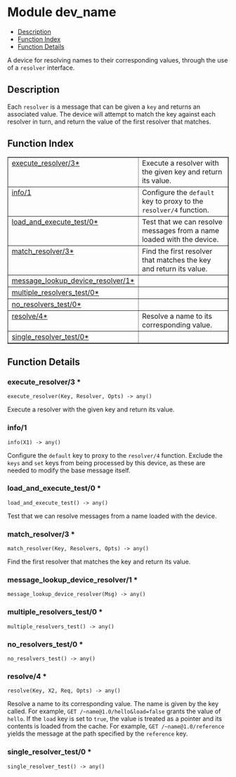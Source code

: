 

# Module dev_name #
* [Description](#description)
* [Function Index](#index)
* [Function Details](#functions)

A device for resolving names to their corresponding values, through the
use of a `resolver` interface.

<a name="description"></a>

## Description ##
Each `resolver` is a message that can be
given a `key` and returns an associated value. The device will attempt to
match the key against each resolver in turn, and return the value of the
first resolver that matches.<a name="index"></a>

## Function Index ##


<table width="100%" border="1" cellspacing="0" cellpadding="2" summary="function index"><tr><td valign="top"><a href="#execute_resolver-3">execute_resolver/3*</a></td><td>Execute a resolver with the given key and return its value.</td></tr><tr><td valign="top"><a href="#info-1">info/1</a></td><td>Configure the <code>default</code> key to proxy to the <code>resolver/4</code> function.</td></tr><tr><td valign="top"><a href="#load_and_execute_test-0">load_and_execute_test/0*</a></td><td>Test that we can resolve messages from a name loaded with the device.</td></tr><tr><td valign="top"><a href="#match_resolver-3">match_resolver/3*</a></td><td>Find the first resolver that matches the key and return its value.</td></tr><tr><td valign="top"><a href="#message_lookup_device_resolver-1">message_lookup_device_resolver/1*</a></td><td></td></tr><tr><td valign="top"><a href="#multiple_resolvers_test-0">multiple_resolvers_test/0*</a></td><td></td></tr><tr><td valign="top"><a href="#no_resolvers_test-0">no_resolvers_test/0*</a></td><td></td></tr><tr><td valign="top"><a href="#resolve-4">resolve/4*</a></td><td>Resolve a name to its corresponding value.</td></tr><tr><td valign="top"><a href="#single_resolver_test-0">single_resolver_test/0*</a></td><td></td></tr></table>


<a name="functions"></a>

## Function Details ##

<a name="execute_resolver-3"></a>

### execute_resolver/3 * ###

`execute_resolver(Key, Resolver, Opts) -> any()`

Execute a resolver with the given key and return its value.

<a name="info-1"></a>

### info/1 ###

`info(X1) -> any()`

Configure the `default` key to proxy to the `resolver/4` function.
Exclude the `keys` and `set` keys from being processed by this device, as
these are needed to modify the base message itself.

<a name="load_and_execute_test-0"></a>

### load_and_execute_test/0 * ###

`load_and_execute_test() -> any()`

Test that we can resolve messages from a name loaded with the device.

<a name="match_resolver-3"></a>

### match_resolver/3 * ###

`match_resolver(Key, Resolvers, Opts) -> any()`

Find the first resolver that matches the key and return its value.

<a name="message_lookup_device_resolver-1"></a>

### message_lookup_device_resolver/1 * ###

`message_lookup_device_resolver(Msg) -> any()`

<a name="multiple_resolvers_test-0"></a>

### multiple_resolvers_test/0 * ###

`multiple_resolvers_test() -> any()`

<a name="no_resolvers_test-0"></a>

### no_resolvers_test/0 * ###

`no_resolvers_test() -> any()`

<a name="resolve-4"></a>

### resolve/4 * ###

`resolve(Key, X2, Req, Opts) -> any()`

Resolve a name to its corresponding value. The name is given by the key
called. For example, `GET /~name@1.0/hello&load=false` grants the value of
`hello`. If the `load` key is set to `true`, the value is treated as a
pointer and its contents is loaded from the cache. For example,
`GET /~name@1.0/reference` yields the message at the path specified by the
`reference` key.

<a name="single_resolver_test-0"></a>

### single_resolver_test/0 * ###

`single_resolver_test() -> any()`

